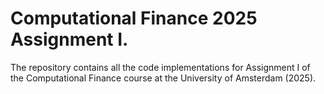 # Computational Finance 2025 Assignment I.
The repository contains all the code implementations for Assignment I of the Computational Finance course at the University of Amsterdam (2025).

